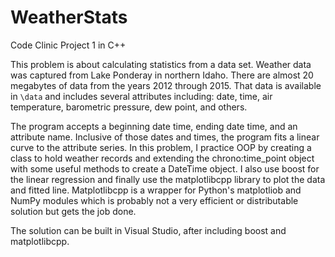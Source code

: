# WeatherStats
Code Clinic Project 1 in C++

This problem is about calculating statistics from a data set. Weather data was captured from Lake Ponderay in northern Idaho. There are almost 20 megabytes of data from the years 2012 through 2015. That data is available in `\data` and includes several attributes including: date, time, air temperature, barometric pressure, dew point, and others. 

The program accepts a beginning date time, ending date time, and an attribute name. Inclusive of those dates and times, the program fits a linear curve to the attribute series.  In this problem, I practice OOP by creating a class to hold weather records and extending the chrono:time_point object with some useful methods to create a DateTime object.  I also use boost for the linear regression and finally use the matplotlibcpp library to plot the data and fitted line.  Matplotlibcpp is a wrapper for Python's matplotliob and NumPy modules which is probably not a very efficient or distributable solution but gets the job done. 

The solution can be built in Visual Studio, after including boost and matplotlibcpp. 

